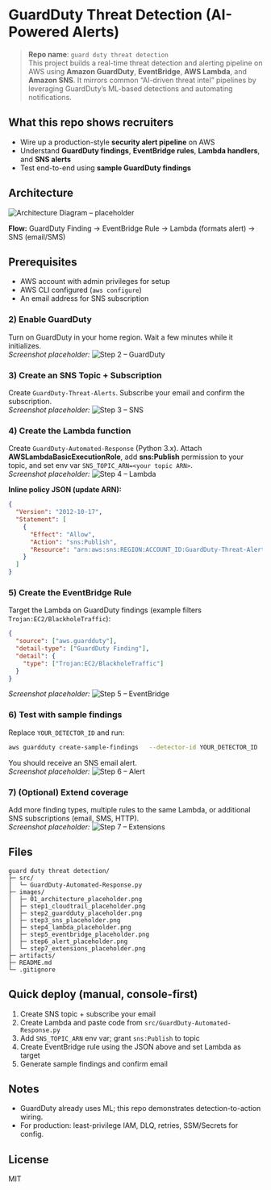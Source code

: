 # GuardDuty Threat Detection (AI-Powered Alerts)

> **Repo name**: `guard duty threat detection`  
> This project builds a real-time threat detection and alerting pipeline on AWS using **Amazon GuardDuty**, **EventBridge**, **AWS Lambda**, and **Amazon SNS**. It mirrors common “AI-driven threat intel” pipelines by leveraging GuardDuty’s ML-based detections and automating notifications.

## What this repo shows recruiters
- Wire up a production-style **security alert pipeline** on AWS
- Understand **GuardDuty findings**, **EventBridge rules**, **Lambda handlers**, and **SNS alerts**
- Test end-to-end using **sample GuardDuty findings**

## Architecture
![Architecture Diagram – placeholder](images/01_architecture_placeholder.png)

**Flow:** GuardDuty Finding → EventBridge Rule → Lambda (formats alert) → SNS (email/SMS)

## Prerequisites
- AWS account with admin privileges for setup
- AWS CLI configured (`aws configure`)
- An email address for SNS subscription

### 2) Enable GuardDuty
Turn on GuardDuty in your home region. Wait a few minutes while it initializes.  
_Screenshot placeholder:_ ![Step 2 – GuardDuty](images/step2_guardduty_placeholder.png)

### 3) Create an SNS Topic + Subscription
Create `GuardDuty-Threat-Alerts`. Subscribe your email and confirm the subscription.  
_Screenshot placeholder:_ ![Step 3 – SNS](images/step3_sns_placeholder.png)

### 4) Create the Lambda function
Create `GuardDuty-Automated-Response` (Python 3.x). Attach **AWSLambdaBasicExecutionRole**, add **sns:Publish** permission to your topic, and set env var `SNS_TOPIC_ARN=<your topic ARN>`.  
_Screenshot placeholder:_ ![Step 4 – Lambda](images/step4_lambda_placeholder.png)

**Inline policy JSON (update ARN):**
```json
{
  "Version": "2012-10-17",
  "Statement": [
    {
      "Effect": "Allow",
      "Action": "sns:Publish",
      "Resource": "arn:aws:sns:REGION:ACCOUNT_ID:GuardDuty-Threat-Alerts"
    }
  ]
}
```

### 5) Create the EventBridge Rule
Target the Lambda on GuardDuty findings (example filters `Trojan:EC2/BlackholeTraffic`):
```json
{
  "source": ["aws.guardduty"],
  "detail-type": ["GuardDuty Finding"],
  "detail": {
    "type": ["Trojan:EC2/BlackholeTraffic"]
  }
}
```
_Screenshot placeholder:_ ![Step 5 – EventBridge](images/step5_eventbridge_placeholder.png)

### 6) Test with sample findings
Replace `YOUR_DETECTOR_ID` and run:
```bash
aws guardduty create-sample-findings   --detector-id YOUR_DETECTOR_ID   --finding-types "Trojan:EC2/BlackholeTraffic"
```
You should receive an SNS email alert.  
_Screenshot placeholder:_ ![Step 6 – Alert](images/step6_alert_placeholder.png)

### 7) (Optional) Extend coverage
Add more finding types, multiple rules to the same Lambda, or additional SNS subscriptions (email, SMS, HTTP).  
_Screenshot placeholder:_ ![Step 7 – Extensions](images/step7_extensions_placeholder.png)

## Files
```
guard duty threat detection/
├─ src/
│  └─ GuardDuty-Automated-Response.py
├─ images/
│  ├─ 01_architecture_placeholder.png
│  ├─ step1_cloudtrail_placeholder.png
│  ├─ step2_guardduty_placeholder.png
│  ├─ step3_sns_placeholder.png
│  ├─ step4_lambda_placeholder.png
│  ├─ step5_eventbridge_placeholder.png
│  ├─ step6_alert_placeholder.png
│  └─ step7_extensions_placeholder.png
├─ artifacts/
├─ README.md
└─ .gitignore
```

## Quick deploy (manual, console-first)
1. Create SNS topic + subscribe your email  
2. Create Lambda and paste code from `src/GuardDuty-Automated-Response.py`  
3. Add `SNS_TOPIC_ARN` env var; grant `sns:Publish` to topic  
4. Create EventBridge rule using the JSON above and set Lambda as target  
5. Generate sample findings and confirm email

## Notes
- GuardDuty already uses ML; this repo demonstrates detection-to-action wiring.
- For production: least-privilege IAM, DLQ, retries, SSM/Secrets for config.

## License
MIT
